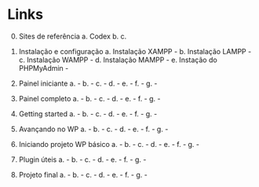 # Links

0. Sites de referência
	a. Codex
	b. 
	c. 

1. Instalação e configuração
	a. Instalação XAMPP - []()
	b. Instalação LAMPP - []()
	c. Instalação WAMPP - []()
	d. Instalação MAMPP - []()
	e. Instação do PHPMyAdmin - []()

2. Painel iniciante
	a.  - []()
	b.  - []()
	c.  - []()
	d.  - []()
	e.  - []()
	f.  - []()
	g.  - []()

3. Painel completo
	a.  - []()
	b.  - []()
	c.  - []()
	d.  - []()
	e.  - []()
	f.  - []()
	g.  - []()

4. Getting started
	a.  - []()
	b.  - []()
	c.  - []()
	d.  - []()
	e.  - []()
	f.  - []()
	g.  - []()

5. Avançando no WP
	a.  - []()
	b.  - []()
	c.  - []()
	d.  - []()
	e.  - []()
	f.  - []()
	g.  - []()

6. Iniciando projeto WP básico
	a.  - []()
	b.  - []()
	c.  - []()
	d.  - []()
	e.  - []()
	f.  - []()
	g.  - []()

7. Plugin úteis
	a.  - []()
	b.  - []()
	c.  - []()
	d.  - []()
	e.  - []()
	f.  - []()
	g.  - []()

8. Projeto final
	a.  - []()
	b.  - []()
	c.  - []()
	d.  - []()
	e.  - []()
	f.  - []()
	g.  - []()